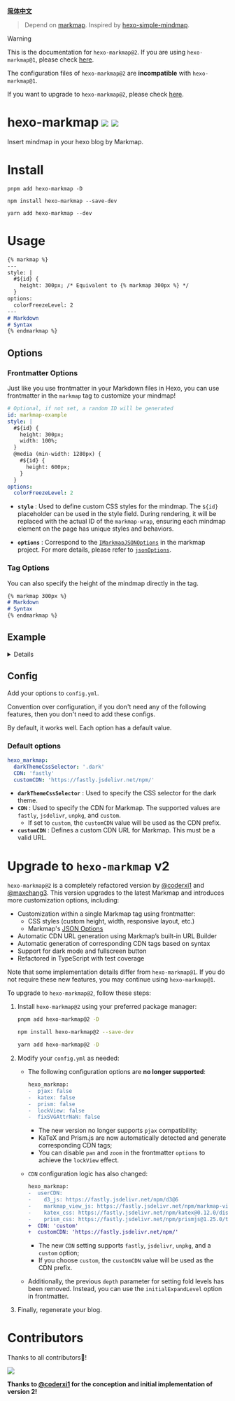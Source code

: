 [**简体中文**](https://github.com/maxchang3/hexo-markmap/blob/2.0.0-beta/README.zh.md)

> Depend on [markmap](https://github.com/gera2ld/markmap). Inspired by [hexo-simple-mindmap](https://github.com/HunterXuan/hexo-simple-mindmap).

> [!WARNING]
> This is the documentation for `hexo-markmap@2`. If you are using `hexo-markmap@1`, please check [here](https://github.com/markmap-universe/hexo-markmap/tree/legacy).
>
> The configuration files of `hexo-markmap@2` are **incompatible** with `hexo-markmap@1`.
>
> If you want to upgrade to `hexo-markmap@2`, please check [here](#upgrade-to-hexo-markmap-v2).

# hexo-markmap <a href="https://npm.im/hexo-markmap"><img src="https://badgen.net/npm/v/hexo-markmap"></a> <a href="https://npm.im/hexo-markmap"><img src="https://badgen.net/npm/dm/hexo-markmap"></a>

Insert mindmap in your hexo blog by Markmap.

# Install

```
pnpm add hexo-markmap -D
```

```
npm install hexo-markmap --save-dev
```


```
yarn add hexo-markmap --dev
```

# Usage

```markdown
{% markmap %}
---
style: |
  #${id} {
    height: 300px; /* Equivalent to {% markmap 300px %} */
  }
options:
  colorFreezeLevel: 2
---
# Markdown
# Syntax
{% endmarkmap %}
```

## Options

### Frontmatter Options

Just like you use frontmatter in your Markdown files in Hexo, you can use frontmatter in the `markmap` tag to customize your mindmap!

```yaml
# Optional, if not set, a random ID will be generated
id: markmap-example
style: |
  #${id} {
    height: 300px;
    width: 100%;
  }
  @media (min-width: 1280px) {
    #${id} {
      height: 600px;
    }
  }
options:
  colorFreezeLevel: 2
```
  
- **`style`** : Used to define custom CSS styles for the mindmap.
  The `${id}` placeholder can be used in the style field. During rendering, it will be replaced with the actual ID of the `markmap-wrap`, ensuring each mindmap element on the page has unique styles and behaviors.
  
- **`options`** : Correspond to the [`IMarkmapJSONOptions`](https://markmap.js.org/api/interfaces/markmap-view.IMarkmapJSONOptions.html) in the markmap project. For more details, please refer to [`jsonOptions`](https://markmap.js.org/docs/json-options#option-list).


### Tag Options

You can also specify the height of the mindmap directly in the tag.

```markdown
{% markmap 300px %}
# Markdown
# Syntax
{% endmarkmap %}
```

## Example 

<details>

````markdown
{% markmap %}
---
id: markmap-example
style: |
  #${id} {
    height: 300px;
    width: 100%;
  }
  @media (min-width: 1280px) {
    #${id} {
      height: 600px;
    }
  }
options:
  colorFreezeLevel: 2
---

## Links

- [Website](https://markmap.js.org/)
- [GitHub](https://github.com/gera2ld/markmap)

## Related Projects

- [coc-markmap](https://github.com/gera2ld/coc-markmap) for Neovim
- [markmap-vscode](https://marketplace.visualstudio.com/items?itemName=gera2ld.markmap-vscode) for VSCode
- [eaf-markmap](https://github.com/emacs-eaf/eaf-markmap) for Emacs

## Features

Note that if blocks and lists appear at the same level, the lists will be ignored.

### Lists

- **strong** ~~del~~ *italic* ==highlight==
- `inline code`
- [x] checkbox
- Katex: $x = {-b \pm \sqrt{b^2-4ac} \over 2a}$ <!-- markmap: fold -->
  - [More Katex Examples](#?d=gist:af76a4c245b302206b16aec503dbe07b:katex.md)
- Now we can wrap very very very very long text based on `maxWidth` option
- Ordered list
  1. item 1
  2. item 2

### Blocks
<!-- To avoid hexo treat the following as code block, we need to use a list -->
- ```js 
  console.log('hello, JavaScript')
  ```

- | Products | Price |
  |-|-|
  | Apple | 4 |
  | Banana | 2 |

- ![](https://markmap.js.org/favicon.png)
{% endmarkmap %}
````

</details>

## Config

Add your options to `config.yml`.

Convention over configuration, if you don't need any of the following features, then you don't need to add these configs.

By default, it works well. Each option has a default value.

### Default options

```yaml
hexo_markmap:
  darkThemeCssSelector: '.dark'
  CDN: 'fastly' 
  customCDN: 'https://fastly.jsdelivr.net/npm/'
```

- **`darkThemeCssSelector`** : Used to specify the CSS selector for the dark theme.  
- **`CDN`** : Used to specify the CDN for Markmap. The supported values are `fastly`, `jsdelivr`, `unpkg`, and `custom`.
  - If set to `custom`, the `customCDN` value will be used as the CDN prefix.
- **`customCDN`** : Defines a custom CDN URL for Markmap. This must be a valid URL.

# Upgrade to `hexo-markmap` v2

`hexo-markmap@2` is a completely refactored version by [@coderxi1](https://github.com/coderxi1/) and [@maxchang3](https://github.com/maxchang3/). This version upgrades to the latest Markmap and introduces more customization options, including:

- Customization within a single Markmap tag using frontmatter:
  - CSS styles (custom height, width, responsive layout, etc.)
  - Markmap's [JSON Options](https://markmap.js.org/docs/json-options#option-list)
- Automatic CDN URL generation using Markmap’s built-in URL Builder
- Automatic generation of corresponding CDN tags based on syntax
- Support for dark mode and fullscreen button
- Refactored in TypeScript with test coverage

Note that some implementation details differ from `hexo-markmap@1`. If you do not require these new features, you may continue using `hexo-markmap@1`.

To upgrade to `hexo-markmap@2`, follow these steps:

1. Install `hexo-markmap@2` using your preferred package manager:

    ```bash
    pnpm add hexo-markmap@2 -D
    ```
    ```bash
    npm install hexo-markmap@2 --save-dev
    ```
    ```bash
    yarn add hexo-markmap@2 -D
    ```

2. Modify your `config.yml` as needed:

   - The following configuration options are **no longer supported**:
      ```diff
      hexo_markmap:
      -  pjax: false
      -  katex: false
      -  prism: false
      -  lockView: false
      -  fixSVGAttrNaN: false
      ```
      - The new version no longer supports `pjax` compatibility;
      - KaTeX and Prism.js are now automatically detected and generate corresponding CDN tags;
      - You can disable `pan` and `zoom` in the frontmatter `options` to achieve the `lockView` effect.

   - `CDN` configuration logic has also changed:
      ```diff
      hexo_markmap:
      -  userCDN:
      -    d3_js: https://fastly.jsdelivr.net/npm/d3@6
      -    markmap_view_js: https://fastly.jsdelivr.net/npm/markmap-view@0.2.7
      -    katex_css: https://fastly.jsdelivr.net/npm/katex@0.12.0/dist/katex.min.css
      -    prism_css: https://fastly.jsdelivr.net/npm/prismjs@1.25.0/themes/prism.css
      +  CDN: 'custom'
      +  customCDN: 'https://fastly.jsdelivr.net/npm/'
      ```
      - The new `CDN` setting supports `fastly`, `jsdelivr`, `unpkg`, and a `custom` option;
      - If you choose `custom`, the `customCDN` value will be used as the CDN prefix.

   - Additionally, the previous `depth` parameter for setting fold levels has been removed. Instead, you can use the `initialExpandLevel` option in frontmatter.

3. Finally, regenerate your blog.


# Contributors

Thanks to all contributors🥰!

<a href="https://github.com/maxchang3/hexo-markmap/graphs/contributors">
  <img src="https://contrib.rocks/image?repo=maxchang3/hexo-markmap" />
</a>

**Thanks to [@coderxi1](https://github.com/coderxi1/) for the conception and initial implementation of version 2!**
